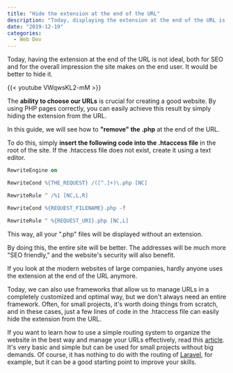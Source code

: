 ```yaml
---
title: "Hide the extension at the end of the URL"
description: "Today, displaying the extension at the end of the URL is not ideal, both for SEO and for the overall appearance the site presents to the end user. It would be better to hide it."
date: "2019-12-19"
categories:
  - Web Dev
---
```


Today, having the extension at the end of the URL is not ideal, both for SEO and for the overall impression the site makes on the end user. It would be better to hide it.

{{< youtube VWqwsKL2-mM >}}

The **ability to choose our URLs** is crucial for creating a good website. By using PHP pages correctly, you can easily achieve this result by simply hiding the extension from the URL.

In this guide, we will see how to **"remove" the .php** at the end of the URL.

To do this, simply **insert the following code into the .htaccess file** in the root of the site. If the .htaccess file does not exist, create it using a text editor.

```apache
RewriteEngine on

RewriteCond %{THE_REQUEST} /([^.]+)\.php [NC]

RewriteRule ^ /%1 [NC,L,R]

RewriteCond %{REQUEST_FILENAME}.php -f

RewriteRule ^ %{REQUEST_URI}.php [NC,L]
```

This way, all your ".php" files will be displayed without an extension.

By doing this, the entire site will be better. The addresses will be much more "SEO friendly," and the website's security will also benefit.

If you look at the modern websites of large companies, hardly anyone uses the extension at the end of the URL anymore.

Today, we can also use frameworks that allow us to manage URLs in a completely customized and optimal way, but we don't always need an entire framework. Often, for small projects, it's worth doing things from scratch, and in these cases, just a few lines of code in the .htaccess file can easily hide the extension from the URL.

If you want to learn how to use a simple routing system to organize the website in the best way and manage your URLs effectively, read this [article](/en/blog/simple-routing-system-in-php/). It's very basic and simple but can be used for small projects without big demands. Of course, it has nothing to do with the routing of [Laravel](https://laravel.com/), for example, but it can be a good starting point to improve your skills.